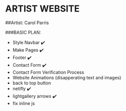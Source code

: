# ARTIST WEBSITE
##Artist: Carol Parris

###BASIC PLAN:
* Style Navbar :heavy_check_mark:
* Make Pages :heavy_check_mark:
* Footer :heavy_check_mark:
* Contact Form :heavy_check_mark:
* Contact Form Verification Process
* Website Animations (disapperating text and images)
* back to top button
* netifly :heavy_check_mark:
* lightgallery arrows :heavy_check_mark:
* fix inline js



